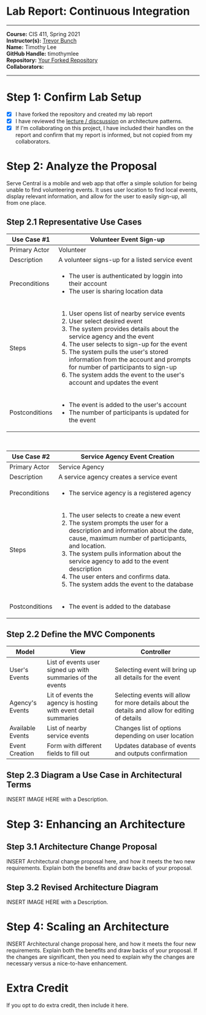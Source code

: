 # Lab Report: Continuous Integration
___
**Course:** CIS 411, Spring 2021  
**Instructor(s):** [Trevor Bunch](https://github.com/trevordbunch)  
**Name:** Timothy Lee  
**GitHub Handle:** timothymlee  
**Repository:** [Your Forked Repository](https://github.com/timothymlee/cis411_lab2_arch)  
**Collaborators:** 
___

# Step 1: Confirm Lab Setup
- [x] I have forked the repository and created my lab report
- [x] I have reviewed the [lecture / discsussion](../assets/04p1_SolutionArchitectures.pdf) on architecture patterns.
- [x] If I'm collaborating on this project, I have included their handles on the report and confirm that my report is informed, but not copied from my collaborators.

# Step 2: Analyze the Proposal
Serve Central is a mobile and web app that offer a simple solution for being unable to find volunteering events. It uses user location to find local events, display relevant information, and allow for the user to easily sign-up, all from one place.

## Step 2.1 Representative Use Cases  

| Use Case #1 | Volunteer Event Sign-up |
|---|---|
| Primary Actor | Volunteer |
| Description | A volunteer signs-up for a listed service event |
| Preconditions | <ul><li>The user is authenticated by loggin into their account</li><li>The user is sharing location data</li></ul> |
| Steps | <ol><li>User opens list of nearby service events</li><li>User select desired event</li><li>The system provides details about the service agency and the event</li><li>The user selects to sign-up for the event</li><li>The system pulls the user's stored information from the account and prompts for number of participants to sign-up</li><li>The system adds the event to the user's account and updates the event</li></ol> |
| Postconditions | <ul><li>The event is added to the user's account</li><li>The number of participants is updated for the event</li></ul>|

<br>

| Use Case #2 | Service Agency Event Creation |
|---|---|
| Primary Actor | Service Agency |
| Description | A service agency creates a service event|
| Preconditions | <ul><li>The service agency is a registered agency</li></ul> |
| Steps | <ol><li>The user selects to create a new event</li><li>The system prompts the user for a description and information about the date, cause, maximum number of participants, and location.</li><li>The system pulls information about the service agency to add to the event description</li><li>The user enters and confirms data.</li><li>The system adds the event to the database</li></ol> |
| Postconditions | <ul><li>The event is added to the database</li></ul> |

## Step 2.2 Define the MVC Components

| Model | View | Controller |
|---|---|---|
| User's Events | List of events user signed up with summaries of the events | Selecting event will bring up all details for the event |
| Agency's Events | Lit of events the agency is hosting with event detail summaries | Selecting events will allow for more details about the details and allow for editing of details |
| Available Events | List of nearby service events | Changes list of options depending on user location |
| Event Creation | Form with different fields to fill out | Updates database of events and outputs confirmation |

## Step 2.3 Diagram a Use Case in Architectural Terms
INSERT IMAGE HERE with a Description.

# Step 3: Enhancing an Architecture

## Step 3.1 Architecture Change Proposal
INSERT Architectural change proposal here, and how it meets the two new requirements.  Explain both the benefits and draw backs of your proposal.

## Step 3.2 Revised Architecture Diagram
INSERT IMAGE HERE with a Description.

# Step 4: Scaling an Architecture
INSERT Architectural change proposal here, and how it meets the four new requirements.  Explain both the benefits and draw backs of your proposal.  If the changes are significant, then you need to explain why the changes are necessary versus a nice-to-have enhancement.

# Extra Credit
If you opt to do extra credit, then include it here.
